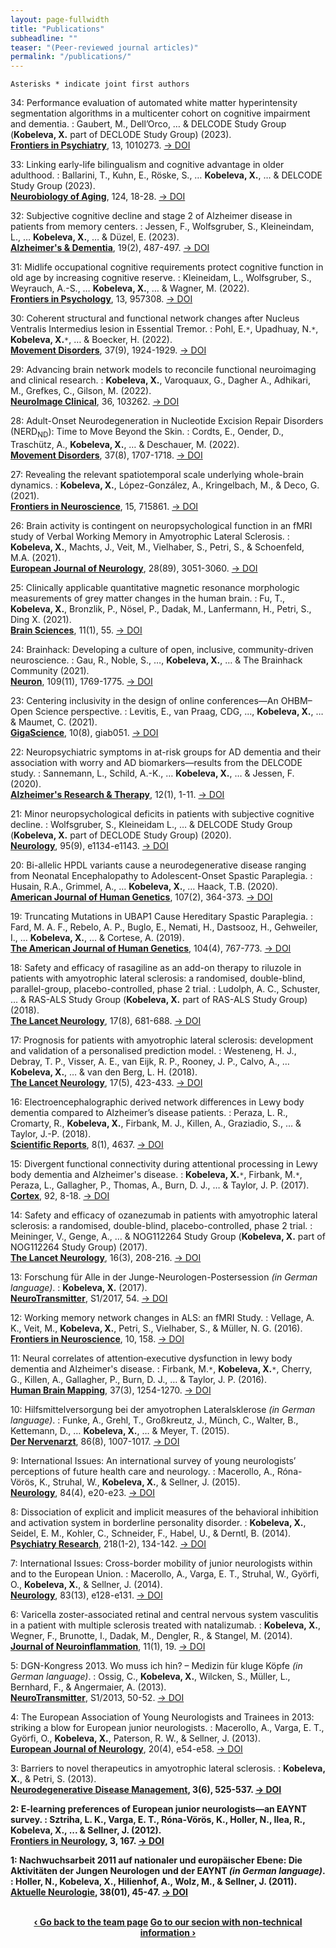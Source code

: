 ```yaml
---
layout: page-fullwidth
title: "Publications"
subheadline: ""
teaser: "(Peer-reviewed journal articles)"
permalink: "/publications/"
---
```

`Asterisks * indicate joint first authors`

34: Performance evaluation of automated white matter hyperintensity segmentation algorithms in a multicenter cohort on cognitive impairment and dementia.
:   Gaubert, M., Dell’Orco, … & DELCODE Study Group (<b>Kobeleva, X.</b> part of DECLODE Study Group) (2023).<br><b><u>Frontiers in Psychiatry</u></b>, 13, 1010273.  [→ DOI](https://doi.org/10.3389/fpsyt.2022.1010273)

33: Linking early-life bilingualism and cognitive advantage in older adulthood.
:   Ballarini, T., Kuhn, E., Röske, S., … <b>Kobeleva, X.</b>, … & DELCODE Study Group (2023).<br><b><u>Neurobiology of Aging</u></b>, 124, 18-28.  [→ DOI](https://doi.org/10.1016/j.neurobiolaging.2022.12.005)

32: Subjective cognitive decline and stage 2 of Alzheimer disease in patients from memory centers.
:   Jessen, F., Wolfsgruber, S., Kleineindam, L., … <b>Kobeleva, X.</b>, … & Düzel, E. (2023).<br><b><u>Alzheimer's & Dementia</u></b>, 19(2), 487-497.  [→ DOI](https://doi.org/10.1002/alz.12674)

31: Midlife occupational cognitive requirements protect cognitive function in old age by increasing cognitive reserve.
:   Kleineidam, L., Wolfsgruber, S., Weyrauch, A.-S., … <b>Kobeleva, X.</b>, … & Wagner, M. (2022).<br><b><u>Frontiers in Psychology</u></b>, 13, 957308.  [→ DOI](https://doi.org/10.3389/fpsyg.2022.957308)

30: Coherent structural and functional network changes after Nucleus Ventralis Intermedius lesion in Essential Tremor.
:   Pohl, E.`*`, Upadhuay, N.`*`, <b>Kobeleva, X.</b>`*`, … & Boecker, H. (2022).<br><b><u>Movement Disorders</u></b>, 37(9), 1924-1929.  [→ DOI](https://doi.org/10.1002/mds.29130)

29: Advancing brain network models to reconcile functional neuroimaging and clinical research.
:   <b>Kobeleva, X.</b>, Varoquaux, G., Dagher A., Adhikari, M., Grefkes, C., Gilson, M. (2022).<br><b><u>NeuroImage Clinical</u></b>, 36, 103262.  [→ DOI](https://doi.org/10.1016/j.nicl.2022.103262)

28: Adult-Onset Neurodegeneration in Nucleotide Excision Repair Disorders (NERD<sub>ND</sub>): Time to Move Beyond the Skin.
:   Cordts, E., Oender, D., Traschütz, A., <b>Kobeleva, X.</b>, … & Deschauer, M. (2022).<br><b><u>Movement Disorders</u></b>, 37(8), 1707-1718.  [→ DOI](https://doi.org/10.1002/mds.29071)

27: Revealing the relevant spatiotemporal scale underlying whole-brain dynamics.
:   <b>Kobeleva, X.</b>, López-González, A., Kringelbach, M., & Deco, G. (2021).<br><b><u>Frontiers in Neuroscience</u></b>, 15, 715861.  [→ DOI](https://doi.org/10.3389/fnins.2021.715861)

26: Brain activity is contingent on neuropsychological function in an fMRI study of Verbal Working Memory in Amyotrophic Lateral Sclerosis.
:   <b>Kobeleva, X.</b>, Machts, J., Veit, M., Vielhaber, S., Petri, S., & Schoenfeld, M.A. (2021).<br><b><u>European Journal of Neurology</u></b>, 28(89), 3051-3060.  [→ DOI](https://doi.org/10.1111/ene.14957)

25: Clinically applicable quantitative magnetic resonance morphologic measurements of grey matter changes in the human brain.
:   Fu, T., <b>Kobeleva, X.</b>, Bronzlik, P., Nösel, P., Dadak, M., Lanfermann, H., Petri, S., Ding X. (2021).<br><b><u>Brain Sciences</u></b>, 11(1), 55.  [→ DOI](https://doi.org/10.3390/brainsci11010055)

24: Brainhack: Developing a culture of open, inclusive, community-driven neuroscience.
:   Gau, R., Noble, S., …, <b>Kobeleva, X.</b>, … & The Brainhack Community (2021).<br><b><u>Neuron</u></b>, 109(11), 1769-1775.  [→ DOI](https://doi.org/10.1016/j.neuron.2021.04.001)

23: Centering inclusivity in the design of online conferences—An OHBM–Open Science perspective.
:   Levitis, E., van Praag, CDG, …, <b>Kobeleva, X.</b>, … & Maumet, C. (2021).<br><b><u>GigaScience</u></b>, 10(8), giab051.  [→ DOI](https://doi.org/10.1093/gigascience/giab051)

22: Neuropsychiatric symptoms in at-risk groups for AD dementia and their association with worry and AD biomarkers—results from the DELCODE study.
:   Sannemann, L., Schild, A.-K., … <b>Kobeleva, X.</b>, … & Jessen, F. (2020).<br><b><u>Alzheimer's Research & Therapy</u></b>, 12(1), 1-11.  [→ DOI](https://doi.org/10.1186/s13195-020-00701-7)

21: Minor neuropsychological deficits in patients with subjective cognitive decline.
:   Wolfsgruber, S., Kleineidam L., … & DELCODE Study Group (<b>Kobeleva, X.</b> part of DECLODE Study Group) (2020).<br><b><u>Neurology</u></b>, 95(9), e1134-e1143.  [→ DOI](https://doi.org/10.1212/WNL.0000000000010142)

20: Bi-allelic HPDL variants cause a neurodegenerative disease ranging from Neonatal Encephalopathy to Adolescent-Onset Spastic Paraplegia.
:   Husain, R.A., Grimmel, A., … <b>Kobeleva, X.</b>, … Haack, T.B. (2020).<br><b><u>American Journal of Human Genetics</u></b>, 107(2), 364-373.  [→ DOI](https://doi.org/10.1016/j.ajhg.2020.06.015)

19: Truncating Mutations in UBAP1 Cause Hereditary Spastic Paraplegia.
:   Fard, M. A. F., Rebelo, A. P., Buglo, E., Nemati, H., Dastsooz, H., Gehweiler, I., … <b>Kobeleva, X.</b>, … & Cortese, A. (2019).<br><b><u>The American Journal of Human Genetics</u></b>, 104(4), 767-773.  [→ DOI](https://doi.org/10.1016/j.ajhg.2019.03.001)

18: Safety and efficacy of rasagiline as an add-on therapy to riluzole in patients with amyotrophic lateral sclerosis: a randomised, double-blind, parallel-group, placebo-controlled, phase 2 trial.
:   Ludolph, A. C., Schuster, … & RAS-ALS Study Group (<b>Kobeleva, X.</b> part of RAS-ALS Study Group) (2018).<br><b><u>The Lancet Neurology</u></b>, 17(8), 681-688.  [→ DOI](https://doi.org/10.1016/S1474-4422(18)30176-5)

17: Prognosis for patients with amyotrophic lateral sclerosis: development and validation of a personalised prediction model.
:   Westeneng, H. J., Debray, T. P., Visser, A. E., van Eijk, R. P., Rooney, J. P., Calvo, A., … <b>Kobeleva, X.</b>, … & van den Berg, L. H. (2018).<br><b><u>The Lancet Neurology</u></b>, 17(5), 423-433.  [→ DOI](https://doi.org/10.1016/S1474-4422(18)30089-9)

16: Electroencephalographic derived network differences in Lewy body dementia compared to Alzheimer’s disease patients.
:   Peraza, L. R., Cromarty, R., <b>Kobeleva, X.</b>, Firbank, M. J., Killen, A., Graziadio, S., … & Taylor, J.-P. (2018).<br><b><u>Scientific Reports</u></b>, 8(1), 4637.  [→ DOI](https://doi.org/10.1038/s41598-018-22984-5)

15: Divergent functional connectivity during attentional processing in Lewy body dementia and Alzheimer's disease.
:   <b>Kobeleva, X.</b>`*`, Firbank, M.`*`, Peraza, L., Gallagher, P., Thomas, A., Burn, D. J., … & Taylor, J. P. (2017).<br><b><u>Cortex</u></b>, 92, 8-18.  [→ DOI](https://doi.org/10.1016/j.cortex.2017.02.016)

14: Safety and efficacy of ozanezumab in patients with amyotrophic lateral sclerosis: a randomised, double-blind, placebo-controlled, phase 2 trial.
:   Meininger, V., Genge, A., … & NOG112264 Study Group (<b>Kobeleva, X.</b> part of NOG112264 Study Group) (2017).<br><b><u>The Lancet Neurology</u></b>, 16(3), 208-216.  [→ DOI](https://doi.org/10.1016/S1474-4422(16)30399-4)

13: Forschung für Alle in der Junge-Neurologen-Postersession *(in German language)*.
:   <b>Kobeleva, X.</b> (2017).<br><b><u>NeuroTransmitter</u></b>, S1/2017, 54.  [→ DOI](https://www.springermedizin.de/forschung-fuer-alle-in-der-junge-neurologen-postersession/14993934)

12: Working memory network changes in ALS: an fMRI Study.
:   Vellage, A. K., Veit, M., <b>Kobeleva, X.</b>, Petri, S., Vielhaber, S., & Müller, N. G. (2016).<br><b><u>Frontiers in Neuroscience</u></b>, 10, 158.  [→ DOI](https://doi.org/10.3389/fnins.2016.00158)

11: Neural correlates of attention‐executive dysfunction in lewy body dementia and Alzheimer's disease.
:   Firbank, M.`*`, <b>Kobeleva, X.</b>`*`, Cherry, G., Killen, A., Gallagher, P., Burn, D. J., … & Taylor, J. P. (2016).<br><b><u>Human Brain Mapping</u></b>, 37(3), 1254-1270.  [→ DOI](https://doi.org/10.1002/hbm.23100)

10: Hilfsmittelversorgung bei der amyotrophen Lateralsklerose *(in German language)*.
:   Funke, A., Grehl, T., Großkreutz, J., Münch, C., Walter, B., Kettemann, D., … <b>Kobeleva, X.</b>, … & Meyer, T. (2015).<br><b><u>Der Nervenarzt</u></b>, 86(8), 1007-1017.  [→ DOI](https://doi.org/10.1007/s00115-015-4398-2)

9: International Issues: An international survey of young neurologists’ perceptions of future health care and neurology.
:   Macerollo, A., Róna-Vörös, K., Struhal, W., <b>Kobeleva, X.</b>, & Sellner, J. (2015).<br><b><u>Neurology</u></b>, 84(4), e20-e23.  [→ DOI](https://doi.org/10.1212/WNL.0000000000001180)

8: Dissociation of explicit and implicit measures of the behavioral inhibition and activation system in borderline personality disorder.
:   <b>Kobeleva, X.</b>, Seidel, E. M., Kohler, C., Schneider, F., Habel, U., & Derntl, B. (2014).<br><b><u>Psychiatry Research</u></b>, 218(1-2), 134-142.  [→ DOI](https://doi.org/10.1016/j.psychres.2014.04.027)

7: International Issues: Cross-border mobility of junior neurologists within and to the European Union.
:   Macerollo, A., Varga, E. T., Struhal, W., Györfi, O., <b>Kobeleva, X.</b>, & Sellner, J. (2014).<br><b><u>Neurology</u></b>, 83(13), e128-e131.  [→ DOI](https://doi.org/10.1212/WNL.0000000000000813)

6: Varicella zoster-associated retinal and central nervous system vasculitis in a patient with multiple sclerosis treated with natalizumab.
:   <b>Kobeleva, X.</b>, Wegner, F., Brunotte, I., Dadak, M., Dengler, R., & Stangel, M. (2014).<br><b><u>Journal of Neuroinflammation</u></b>, 11(1), 19.  [→ DOI](https://doi.org/10.1186/1742-2094-11-19)

5: DGN-Kongress 2013. Wo muss ich hin? – Medizin für kluge Köpfe *(in German language)*.
:   Ossig, C., <b>Kobeleva, X.</b>, Wilcken, S., Müller, L., Bernhard, F., & Angermaier, A. (2013).<br><b><u>NeuroTransmitter</u></b>, S1/2013, 50-52.  [→ DOI](https://www.springermedizin.de/wo-muss-ich-hin-medizin-und-mehr-fuer-kluge-koepfe/9317426)

4: The European Association of Young Neurologists and Trainees in 2013: striking a blow for European junior neurologists.
:   Macerollo, A., Varga, E. T., Györfi, O., <b>Kobeleva, X.</b>, Paterson, R. W., & Sellner, J. (2013).<br><b><u>European Journal of Neurology</u></b>, 20(4), e54-e58.  [→ DOI](https://doi.org/10.1111/ene.12114)

3: Barriers to novel therapeutics in amyotrophic lateral sclerosis.
:   <b>Kobeleva, X.</b>, & Petri, S. (2013).<br><b><u>Neurodegenerative Disease Management</u><b/>, 3(6), 525-537.  [→ DOI](https://doi.org/10.2217/nmt.13.66)

2: E-learning preferences of European junior neurologists—an EAYNT survey.
:   Sztriha, L. K., Varga, E. T., Róna-Vörös, K., Holler, N., Ilea, R., <b>Kobeleva, X.</b>, ... & Sellner, J. (2012).<br><b><u>Frontiers in Neurology</u><b/>, 3, 167. [→ DOI](https://doi.org/10.3389/fneur.2012.00167)

1: Nachwuchsarbeit 2011 auf nationaler und europäischer Ebene: Die Aktivitäten der Jungen Neurologen und der EAYNT *(in German language)*.
:   Holler, N., <b>Kobeleva, X.</b>, Hilienhof, A., Wolz, M., & Sellner, J. (2011).<br><b><u>Aktuelle Neurologie</u><b/>, 38(01), 45-47.  [→ DOI](https://doi.org/10.1055/s-0030-1266062)

<br>

<div style="text-align: center;">
<a class="radius button small" href="{{ site.url }}{{ site.baseurl }}/team/">‹ Go back to the team page</a>
<a class="radius button small" href="{{ site.url }}{{ site.baseurl }}/non-expert-info/">Go to our secion with non-technical information ›</a>
</div>

<br><br>
